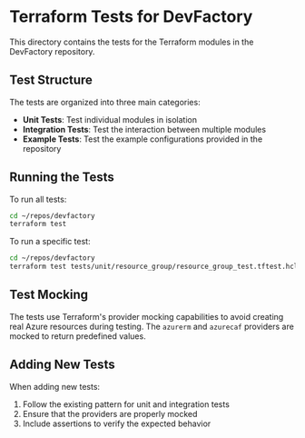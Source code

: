 # Terraform Tests for DevFactory

This directory contains the tests for the Terraform modules in the DevFactory repository.

## Test Structure

The tests are organized into three main categories:

- **Unit Tests**: Test individual modules in isolation
- **Integration Tests**: Test the interaction between multiple modules
- **Example Tests**: Test the example configurations provided in the repository

## Running the Tests

To run all tests:

```bash
cd ~/repos/devfactory
terraform test
```

To run a specific test:

```bash
cd ~/repos/devfactory
terraform test tests/unit/resource_group/resource_group_test.tftest.hcl
```

## Test Mocking

The tests use Terraform's provider mocking capabilities to avoid creating real Azure resources during testing. The `azurerm` and `azurecaf` providers are mocked to return predefined values.

## Adding New Tests

When adding new tests:

1. Follow the existing pattern for unit and integration tests
2. Ensure that the providers are properly mocked
3. Include assertions to verify the expected behavior
